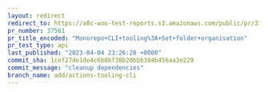 ```yaml
---
layout: redirect
redirect_to: https://a8c-woo-test-reports.s3.amazonaws.com/public/pr/37561/api/index.html
pr_number: 37561
pr_title_encoded: "Monorepo+CLI+tooling%3A+Set+folder+organisation"
pr_test_type: api
last_published: "2023-04-04 23:26:28 +0000"
commit_sha: 1cef27de1de4c6b8bf38b20bbb384b456aa3e229
commit_message: "cleanup dependencies"
branch_name: add/actions-tooling-cli
---
```

